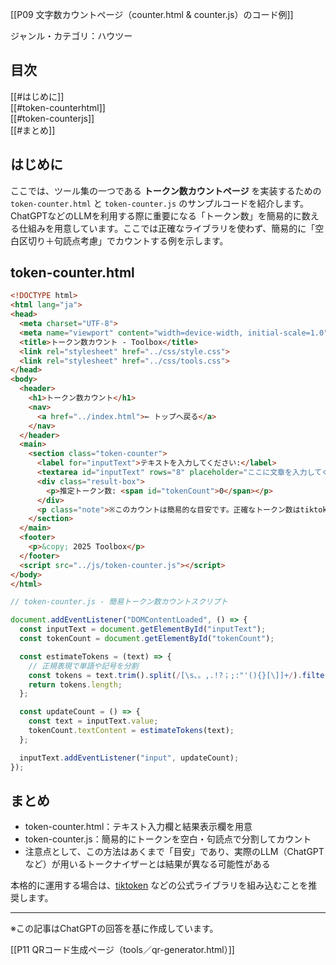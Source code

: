[[P09 文字数カウントページ（counter.html & counter.js）のコード例]]

ジャンル・カテゴリ：ハウツー

## 目次
[[#はじめに]]  
[[#token-counterhtml]]  
[[#token-counterjs]]  
[[#まとめ]]  

## はじめに
ここでは、ツール集の一つである **トークン数カウントページ** を実装するための `token-counter.html` と `token-counter.js` のサンプルコードを紹介します。  
ChatGPTなどのLLMを利用する際に重要になる「トークン数」を簡易的に数える仕組みを用意しています。ここでは正確なライブラリを使わず、簡易的に「空白区切り＋句読点考慮」でカウントする例を示します。

## token-counter.html
```html
<!DOCTYPE html>
<html lang="ja">
<head>
  <meta charset="UTF-8">
  <meta name="viewport" content="width=device-width, initial-scale=1.0">
  <title>トークン数カウント - Toolbox</title>
  <link rel="stylesheet" href="../css/style.css">
  <link rel="stylesheet" href="../css/tools.css">
</head>
<body>
  <header>
    <h1>トークン数カウント</h1>
    <nav>
      <a href="../index.html">← トップへ戻る</a>
    </nav>
  </header>
  <main>
    <section class="token-counter">
      <label for="inputText">テキストを入力してください:</label>
      <textarea id="inputText" rows="8" placeholder="ここに文章を入力してください"></textarea>
      <div class="result-box">
        <p>推定トークン数: <span id="tokenCount">0</span></p>
      </div>
      <p class="note">※このカウントは簡易的な目安です。正確なトークン数はtiktoken等のライブラリを利用してください。</p>
    </section>
  </main>
  <footer>
    <p>&copy; 2025 Toolbox</p>
  </footer>
  <script src="../js/token-counter.js"></script>
</body>
</html>
```

```js
// token-counter.js - 簡易トークン数カウントスクリプト

document.addEventListener("DOMContentLoaded", () => {
  const inputText = document.getElementById("inputText");
  const tokenCount = document.getElementById("tokenCount");

  const estimateTokens = (text) => {
    // 正規表現で単語や記号を分割
    const tokens = text.trim().split(/[\s、。,.!?；;:"'(){}[\]]+/).filter(Boolean);
    return tokens.length;
  };

  const updateCount = () => {
    const text = inputText.value;
    tokenCount.textContent = estimateTokens(text);
  };

  inputText.addEventListener("input", updateCount);
});
```

## まとめ
- token-counter.html：テキスト入力欄と結果表示欄を用意
- token-counter.js：簡易的にトークンを空白・句読点で分割してカウント
- 注意点として、この方法はあくまで「目安」であり、実際のLLM（ChatGPTなど）が用いるトークナイザーとは結果が異なる可能性がある

本格的に運用する場合は、[tiktoken](https://github.com/openai/tiktoken) などの公式ライブラリを組み込むことを推奨します。

---


※この記事はChatGPTの回答を基に作成しています。

[[P11 QRコード生成ページ（tools／qr-generator.html）]]